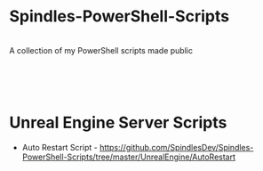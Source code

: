 # Spindles-PowerShell-Scripts

<br>
A collection of my PowerShell scripts made public

<br><br><br>
# Unreal Engine Server Scripts
- Auto Restart Script - https://github.com/SpindlesDev/Spindles-PowerShell-Scripts/tree/master/UnrealEngine/AutoRestart
